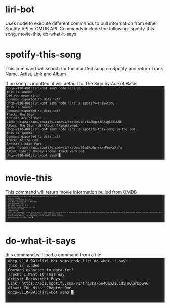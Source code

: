 # liri-bot
Uses node to execute different commands to pull information from either Spotify API or OMDB API. 
Commands include the following: spotify-this-song, movie-this, do-what-it-says

# spotify-this-song
This command will search for the inputted song on Spotify and return Track Name, Artist, Link and Album

If no song is inputted, it will default to The Sign by Ace of Base
![spotify](/spotify.png)

# movie-this
This command will return movie information pulled from OMDB
![movie](/movie.png)

# do-what-it-says
this command will load a command from a file
![doit](/doit.png)
